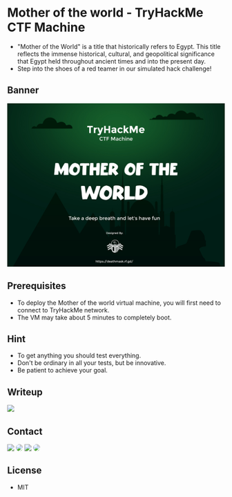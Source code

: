 # Mother of the world -  TryHackMe CTF Machine
* "Mother of the World" is a title that historically refers to Egypt. This title reflects the immense historical, cultural, and geopolitical significance that Egypt held throughout ancient times and into the present day.
* Step into the shoes of a red teamer in our simulated hack challenge! 

## Banner

![mother of the world Desktop Banner](./website-demo-image/Motw_ctf.jpg "Desktop Banner")

## Prerequisites
* To deploy the Mother of the world virtual machine, you will first need to connect to TryHackMe network.
* The VM may take about 5 minutes to completely boot.

## Hint
* To get anything you should test everything.
* Don't be ordinary in all your tests, but be innovative.
* Be patient to achieve your goal.

## Writeup

<a  href="https://github.com/Death-Mask/Mother-of-the-world/blob/main/writeup.md" target="_blank"><img src="https://custom-icon-badges.herokuapp.com/badge/Writeup-yellow?style=for-the-badge&logo=writeup&logoColor=white"></a>


## Contact

<p align="left" >
  <a  href="https://deathmask.rf.gd" target="_blank"><img src="https://custom-icon-badges.herokuapp.com/badge/Website-white?style=for-the-badge&logo=earth_9647256&logoColor=black%22%20style=%22border-radius:%2030px%22%20target=%22_blank"></a>
  <a  href="https://www.linkedin.com/in/ahmed-abd-alalim-286768299/" target="_blank"><img src="https://img.shields.io/badge/-LinkedIn-%230077B5?style=for-the-badge&logo=linkedin&logoColor=white" style="border-radius: 30px" target="_blank"></a>
  <a  href="https://github.com/Death-Mask" target="_blank"><img src="https://img.shields.io/badge/GitHub-000000?style=for-the-badge&logo=github&logoColor=whit style="border-radius: 30px" target="_blank"></a>
  <a  href="https://tryhackme.com/p/DeathMask" target="_blank"><img src="https://custom-icon-badges.herokuapp.com/badge/TryHackMe-262c3e?style=for-the-badge&logo=tryhackme&logoColor=white" style="border-radius: 30px" target="_blank"></a>
</p>

## License

* MIT
